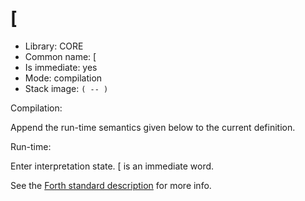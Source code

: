 # [

- Library: CORE
- Common name: [
- Is immediate: yes
- Mode: compilation
- Stack image: `( -- )`

Compilation:

   Append the run-time semantics given below to the current definition.
   
Run-time:

   Enter interpretation state. [ is an immediate word.

See the [Forth standard description](https://forth-standard.org/standard/core/Bracket) for more info.
